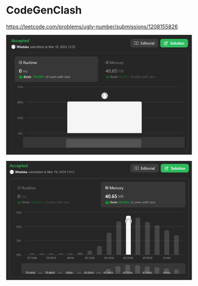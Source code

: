 # CodeGenClash

https://leetcode.com/problems/ugly-number/submissions/1208155826

![runtime](./images/leetcodesummary/runtime.png)

![memory](./images/leetcodesummary/memory.png)
